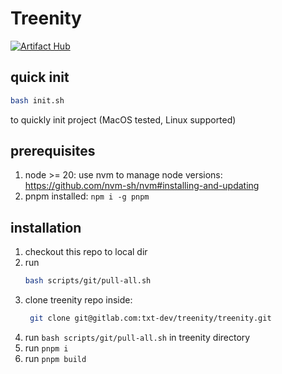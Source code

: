# Treenity

[![Artifact Hub](https://img.shields.io/endpoint?url=https://artifacthub.io/badge/repository/treenity)](https://artifacthub.io/packages/search?repo=treenity)

## quick init

```sh
bash init.sh
```

to quickly init project (MacOS tested, Linux supported)

## prerequisites

1. node >= 20: use nvm to manage node versions: https://github.com/nvm-sh/nvm#installing-and-updating
2. pnpm installed: `npm i -g pnpm`

## installation

1. checkout this repo to local dir
1. run
    ```sh
    bash scripts/git/pull-all.sh
    ```
1. clone treenity repo inside:
   ```sh
    git clone git@gitlab.com:txt-dev/treenity/treenity.git
   ```
1. run `bash scripts/git/pull-all.sh` in treenity directory
1. run `pnpm i`
1. run `pnpm build`

